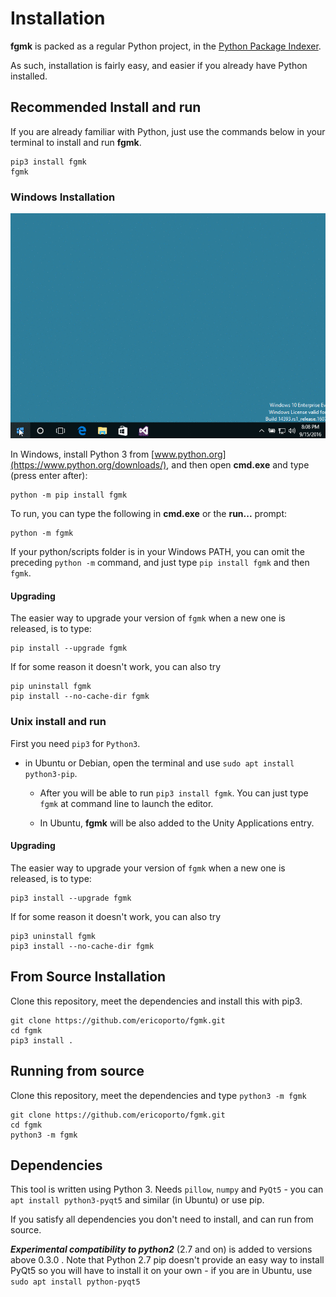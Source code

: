 # Installation

**fgmk** is packed as a regular Python project, in the [Python Package Indexer](https://pypi.python.org/pypi/fgmk).

As such, installation is fairly easy, and easier if you already have Python
installed.


## Recommended Install and run

If you are already familiar with Python, just use the commands below in your
terminal to install and run **fgmk**.

    pip3 install fgmk
    fgmk


### Windows Installation

![Installation on Windows with pip](win_fgmk_install.gif)

In Windows, install Python 3 from [www.python.org](https://www.python.org/downloads/),
and then open **cmd.exe** and type (press enter after):

    python -m pip install fgmk

To run, you can type the following in **cmd.exe** or the **run...** prompt:

    python -m fgmk

If your python/scripts folder is in your Windows PATH, you can omit the
preceding `python -m` command, and just type `pip install fgmk` and then `fgmk`.

#### Upgrading

The easier way to upgrade your version of `fgmk` when a new one is released, is
to type:

    pip install --upgrade fgmk

If for some reason it doesn't work, you can also try

    pip uninstall fgmk
    pip install --no-cache-dir fgmk

### Unix install and run

First you need `pip3` for `Python3`.

- in Ubuntu or Debian, open the terminal and use `sudo apt install python3-pip`.

   - After you will be able to run `pip3 install fgmk`. You can just type `fgmk` at command line to launch the editor.

   - In Ubuntu, **fgmk** will be also added to the Unity Applications entry.

#### Upgrading

The easier way to upgrade your version of `fgmk` when a new one is released, is
to type:

    pip3 install --upgrade fgmk

If for some reason it doesn't work, you can also try

    pip3 uninstall fgmk
    pip3 install --no-cache-dir fgmk


## From Source Installation

Clone this repository, meet the dependencies and install this with pip3.

    git clone https://github.com/ericoporto/fgmk.git
    cd fgmk
    pip3 install .


## Running from source

Clone this repository, meet the dependencies and type `python3 -m fgmk`

    git clone https://github.com/ericoporto/fgmk.git
    cd fgmk
    python3 -m fgmk


## Dependencies

This tool is written using Python 3. Needs `pillow`, `numpy` and `PyQt5` -
you can `apt install python3-pyqt5` and similar (in Ubuntu) or use pip.

If you satisfy all dependencies you don't need to install, and can run from
source.

***Experimental compatibility to python2*** (2.7 and on) is added to versions above
0.3.0 . Note that Python 2.7 pip doesn't provide an easy way to install PyQt5 so
you will have to install it on your own - if you are in Ubuntu, use `sudo apt install python-pyqt5`
